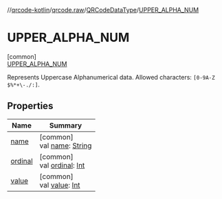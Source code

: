 //[qrcode-kotlin](../../../../index.md)/[qrcode.raw](../../index.md)/[QRCodeDataType](../index.md)/[UPPER_ALPHA_NUM](index.md)

# UPPER_ALPHA_NUM

[common]\
[UPPER_ALPHA_NUM](index.md)

Represents Uppercase Alphanumerical data. Allowed characters: `[0-9A-Z $%*+\-./:]`.

## Properties

| Name | Summary |
|---|---|
| [name](../-d-e-f-a-u-l-t/index.md#-372974862%2FProperties%2F345188675) | [common]<br>val [name](../-d-e-f-a-u-l-t/index.md#-372974862%2FProperties%2F345188675): [String](https://kotlinlang.org/api/latest/jvm/stdlib/kotlin-stdlib/kotlin/-string/index.html) |
| [ordinal](../-d-e-f-a-u-l-t/index.md#-739389684%2FProperties%2F345188675) | [common]<br>val [ordinal](../-d-e-f-a-u-l-t/index.md#-739389684%2FProperties%2F345188675): [Int](https://kotlinlang.org/api/latest/jvm/stdlib/kotlin-stdlib/kotlin/-int/index.html) |
| [value](../value.md) | [common]<br>val [value](../value.md): [Int](https://kotlinlang.org/api/latest/jvm/stdlib/kotlin-stdlib/kotlin/-int/index.html) |
